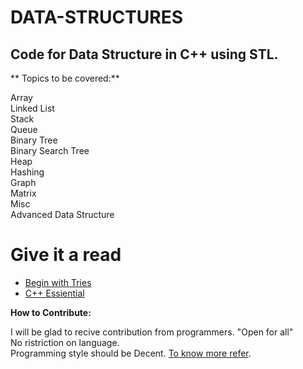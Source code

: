 # DATA-STRUCTURES

## Code for Data Structure in C++ using STL.

** Topics to be covered:**

Array  
Linked List  
Stack  
Queue  
Binary Tree  
Binary Search Tree  
Heap  
Hashing  
Graph  
Matrix  
Misc  
Advanced Data Structure  

# Give it a read
- [ Begin with Tries](https://medium.com/basecs/trying-to-understand-tries-3ec6bede0014)
- [C++ Essiential](https://www.youtube.com/watch?v=g-1Cn3ccwXY&list=PLfBJlB6T2eOvyt21CIX_PMmhOgWHiFVab)

**How to Contribute:**

I will be glad to recive contribution from programmers. "Open for all"  
No ristriction on language.  
Programming style should be Decent. [To know more refer](https://en.wikipedia.org/wiki/Programming_style).  
